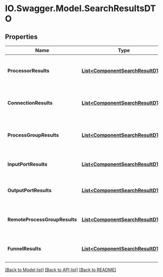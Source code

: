 # IO.Swagger.Model.SearchResultsDTO
## Properties

Name | Type | Description | Notes
------------ | ------------- | ------------- | -------------
**ProcessorResults** | [**List&lt;ComponentSearchResultDTO&gt;**](ComponentSearchResultDTO.md) | The processors that matched the search. | [optional] 
**ConnectionResults** | [**List&lt;ComponentSearchResultDTO&gt;**](ComponentSearchResultDTO.md) | The connections that matched the search. | [optional] 
**ProcessGroupResults** | [**List&lt;ComponentSearchResultDTO&gt;**](ComponentSearchResultDTO.md) | The process groups that matched the search. | [optional] 
**InputPortResults** | [**List&lt;ComponentSearchResultDTO&gt;**](ComponentSearchResultDTO.md) | The input ports that matched the search. | [optional] 
**OutputPortResults** | [**List&lt;ComponentSearchResultDTO&gt;**](ComponentSearchResultDTO.md) | The output ports that matched the search. | [optional] 
**RemoteProcessGroupResults** | [**List&lt;ComponentSearchResultDTO&gt;**](ComponentSearchResultDTO.md) | The remote process groups that matched the search. | [optional] 
**FunnelResults** | [**List&lt;ComponentSearchResultDTO&gt;**](ComponentSearchResultDTO.md) | The funnels that matched the search. | [optional] 

[[Back to Model list]](../README.md#documentation-for-models) [[Back to API list]](../README.md#documentation-for-api-endpoints) [[Back to README]](../README.md)

